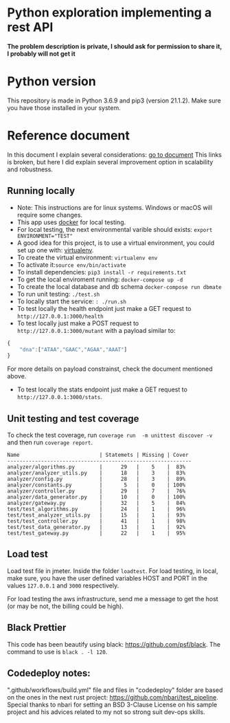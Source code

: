 # Python exploration implementing a rest API

**The problem description is private, I should ask for permission to share it, I probably will not get it**

# Python version

This repository is made in Python 3.6.9 and pip3 (version 21.1.2). Make sure you have those installed in your system.

# Reference document

In this document I explain several considerations: [go to document](https://docs.google.com/document/d/1ZZ_wVpf9ky831L_wC3IqByKQbIkgN4MtHrP81KQRGak/edit?usp=sharing) This links is broken, but here I did explain several improvement option in scalability and robustness.

## Running locally

* Note: This instructions are for linux systems. Windows or macOS will require some changes.
* This app uses [docker](https://docs.docker.com/engine/install/) for local testing. 
* For local testing, the next environmental varible should exists: ```export ENVIRONMENT="TEST"```
* A good idea for this project, is to use a virtual environment, you could set up one with: [virtualenv](https://virtualenv.pypa.io/en/latest/).
* To create the virtual environment: `virtualenv env`
* To activate it:`source env/bin/activate`
* To install dependencies: `pip3 install -r requirements.txt`
* To get the local enviroment running: ```docker-compose up -d``` 
* To create the local database and db schema  ```docker-compose run dbmate```
* To run unit testing: `./test.sh`
* To locally start the service: `: ./run.sh`
* To test locally the health endpoint just make a GET request to ```http://127.0.0.1:3000/health``` 
* To test locally just make a POST request to ```http://127.0.0.1:3000/mutant``` with a payload similar to:

```Javascript
{
    "dna":["ATAA","GAAC","AGAA","AAAT"]
}
```
For more details on payload constrainst, check the document mentioned above.

* To test locally the stats endpoint just make a GET request to ```http://127.0.0.1:3000/stats```.

## Unit testing and test coverage
To check the test coverage, run `coverage run  -m unittest discover -v` and then run `coverage report`.

```
Name                          | Statemets | Missing | Cover
------------------------------------------------------------
analyzer/algorithms.py        |      29   |    5    |  83%
analyzer/analyzer_utils.py    |      18   |    3    |  83%
analyzer/config.py            |      28   |    3    |  89%
analyzer/constants.py         |       5   |    0    | 100%
analyzer/controller.py        |      29   |    7    |  76%
analyzer/data_generator.py    |      10   |    0    | 100%
analyzer/gateway.py           |      32   |    5    |  84%
test/test_algorithms.py       |      24   |    1    |  96%
test/test_analyzer_utils.py   |      15   |    1    |  93%
test/test_controller.py       |      41   |    1    |  98%
test/test_data_generator.py   |      13   |    1    |  92%
test/test_gateway.py          |      22   |    1    |  95%
```

## Load test
Load test file in jmeter. Inside the folder ```loadtest```. For load testing, in local, make sure, you have the user defined variables HOST and PORT in the values ```127.0.0.1``` and ```3000``` respectively.

For load testing the aws infrastructure, send me a message to get the host (or may be not, the billing could be high). 

## Black Prettier

This code has been beautify using black: https://github.com/psf/black. 
The command to use is `black . -l 120`.

## Codedeploy notes:

".github/workflows/build.yml" file and files in "codedeploy" folder are based on the ones in the next rust project: https://github.com/nbari/test_pipeline. Special thanks to nbari for setting an BSD 3-Clause License on his sample project and his advices related to my not so strong suit dev-ops skills. 
